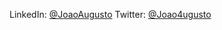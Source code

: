 LinkedIn: [@JoaoAugusto](https://www.linkedin.com/in/jo%C3%A3o-augusto-oliveira-15b018238/)
Twitter: [@Joao4ugusto](https://twitter.com/Joao4ugusto)
